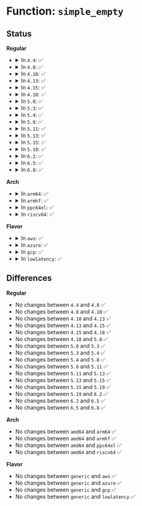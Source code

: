 # Function: <code>simple_empty</code>

## Status
<b>Regular</b>
<ul>
<li>
<details>
<summary>In <code>4.4</code>: ✅</summary>

```c
int simple_empty(struct dentry *dentry);
```

**Collision:** Unique Global

**Inline:** No

**Transformation:** False

**Instances:**

```
In fs/libfs.c (ffffffff81233670)
Location: fs/libfs.c:279
Inline: False
Direct callers:
  - mm/shmem.c:shmem_rmdir
  - mm/shmem.c:shmem_rename2
  - fs/libfs.c:simple_rmdir
  - fs/libfs.c:simple_rename
  - fs/fuse/dir.c:fuse_reverse_inval_entry
```
**Symbols:**

```
ffffffff81233670-ffffffff81233706: simple_empty (STB_GLOBAL)
```
</details>
</li>
<li>
<details>
<summary>In <code>4.8</code>: ✅</summary>

```c
int simple_empty(struct dentry *dentry);
```

**Collision:** Unique Global

**Inline:** No

**Transformation:** False

**Instances:**

```
In fs/libfs.c (ffffffff8125be30)
Location: fs/libfs.c:307
Inline: False
Direct callers:
  - mm/shmem.c:shmem_rename2
  - mm/shmem.c:shmem_rmdir
  - fs/libfs.c:simple_rename
  - fs/libfs.c:simple_rmdir
  - fs/fuse/dir.c:fuse_reverse_inval_entry
```
**Symbols:**

```
ffffffff8125be30-ffffffff8125beca: simple_empty (STB_GLOBAL)
```
</details>
</li>
<li>
<details>
<summary>In <code>4.10</code>: ✅</summary>

```c
int simple_empty(struct dentry *dentry);
```

**Collision:** Unique Global

**Inline:** No

**Transformation:** False

**Instances:**

```
In fs/libfs.c (ffffffff8126f3e0)
Location: fs/libfs.c:309
Inline: False
Direct callers:
  - mm/shmem.c:shmem_rename2
  - mm/shmem.c:shmem_rmdir
  - fs/libfs.c:simple_rename
  - fs/libfs.c:simple_rmdir
  - fs/fuse/dir.c:fuse_reverse_inval_entry
```
**Symbols:**

```
ffffffff8126f3e0-ffffffff8126f47a: simple_empty (STB_GLOBAL)
```
</details>
</li>
<li>
<details>
<summary>In <code>4.13</code>: ✅</summary>

```c
int simple_empty(struct dentry *dentry);
```

**Collision:** Unique Global

**Inline:** No

**Transformation:** False

**Instances:**

```
In fs/libfs.c (ffffffff8127cbc0)
Location: fs/libfs.c:310
Inline: False
Direct callers:
  - mm/shmem.c:shmem_rename2
  - mm/shmem.c:shmem_rmdir
  - fs/libfs.c:simple_rename
  - fs/libfs.c:simple_rmdir
  - fs/fuse/dir.c:fuse_reverse_inval_entry
```
**Symbols:**

```
ffffffff8127cbc0-ffffffff8127cc55: simple_empty (STB_GLOBAL)
```
</details>
</li>
<li>
<details>
<summary>In <code>4.15</code>: ✅</summary>

```c
int simple_empty(struct dentry *dentry);
```

**Collision:** Unique Global

**Inline:** No

**Transformation:** False

**Instances:**

```
In fs/libfs.c (ffffffff8129f660)
Location: fs/libfs.c:310
Inline: False
Direct callers:
  - mm/shmem.c:shmem_rename2
  - mm/shmem.c:shmem_rmdir
  - fs/libfs.c:simple_rename
  - fs/libfs.c:simple_rmdir
  - fs/fuse/dir.c:fuse_reverse_inval_entry
```
**Symbols:**

```
ffffffff8129f660-ffffffff8129f6f5: simple_empty (STB_GLOBAL)
```
</details>
</li>
<li>
<details>
<summary>In <code>4.18</code>: ✅</summary>

```c
int simple_empty(struct dentry *dentry);
```

**Collision:** Unique Global

**Inline:** No

**Transformation:** False

**Instances:**

```
In fs/libfs.c (ffffffff812c7270)
Location: fs/libfs.c:310
Inline: False
Direct callers:
  - mm/shmem.c:shmem_rename2
  - mm/shmem.c:shmem_rmdir
  - fs/libfs.c:simple_rename
  - fs/libfs.c:simple_rmdir
  - fs/fuse/dir.c:fuse_reverse_inval_entry
```
**Symbols:**

```
ffffffff812c7270-ffffffff812c7305: simple_empty (STB_GLOBAL)
```
</details>
</li>
<li>
<details>
<summary>In <code>5.0</code>: ✅</summary>

```c
int simple_empty(struct dentry *dentry);
```

**Collision:** Unique Global

**Inline:** No

**Transformation:** False

**Instances:**

```
In fs/libfs.c (ffffffff812dbfc0)
Location: fs/libfs.c:310
Inline: False
Direct callers:
  - mm/shmem.c:shmem_rename2
  - mm/shmem.c:shmem_rmdir
  - fs/libfs.c:simple_rename
  - fs/libfs.c:simple_rmdir
  - fs/fuse/dir.c:fuse_reverse_inval_entry
```
**Symbols:**

```
ffffffff812dbfc0-ffffffff812dc055: simple_empty (STB_GLOBAL)
```
</details>
</li>
<li>
<details>
<summary>In <code>5.3</code>: ✅</summary>

```c
int simple_empty(struct dentry *dentry);
```

**Collision:** Unique Global

**Inline:** No

**Transformation:** False

**Instances:**

```
In fs/libfs.c (ffffffff812fa660)
Location: fs/libfs.c:329
Inline: False
Direct callers:
  - mm/shmem.c:shmem_rename2
  - mm/shmem.c:shmem_rmdir
  - fs/libfs.c:simple_rename
  - fs/libfs.c:simple_rmdir
  - fs/fuse/dir.c:fuse_reverse_inval_entry
```
**Symbols:**

```
ffffffff812fa660-ffffffff812fa6f4: simple_empty (STB_GLOBAL)
```
</details>
</li>
<li>
<details>
<summary>In <code>5.4</code>: ✅</summary>

```c
int simple_empty(struct dentry *dentry);
```

**Collision:** Unique Global

**Inline:** No

**Transformation:** False

**Instances:**

```
In fs/libfs.c (ffffffff8130c770)
Location: fs/libfs.c:335
Inline: False
Direct callers:
  - mm/shmem.c:shmem_rename2
  - mm/shmem.c:shmem_rmdir
  - fs/libfs.c:simple_rename
  - fs/libfs.c:simple_rmdir
  - fs/fuse/dir.c:fuse_reverse_inval_entry
```
**Symbols:**

```
ffffffff8130c770-ffffffff8130c804: simple_empty (STB_GLOBAL)
```
</details>
</li>
<li>
<details>
<summary>In <code>5.8</code>: ✅</summary>

```c
int simple_empty(struct dentry *dentry);
```

**Collision:** Unique Global

**Inline:** No

**Transformation:** False

**Instances:**

```
In fs/libfs.c (ffffffff813461f0)
Location: fs/libfs.c:404
Inline: False
Direct callers:
  - mm/shmem.c:shmem_rename2
  - mm/shmem.c:shmem_rmdir
  - fs/libfs.c:simple_rename
  - fs/libfs.c:simple_rmdir
  - fs/fuse/dir.c:fuse_reverse_inval_entry
```
**Symbols:**

```
ffffffff813461f0-ffffffff81346285: simple_empty (STB_GLOBAL)
```
</details>
</li>
<li>
<details>
<summary>In <code>5.11</code>: ✅</summary>

```c
int simple_empty(struct dentry *dentry);
```

**Collision:** Unique Global

**Inline:** No

**Transformation:** False

**Instances:**

```
In fs/libfs.c (ffffffff813526e0)
Location: fs/libfs.c:406
Inline: False
Direct callers:
  - mm/shmem.c:shmem_rename2
  - mm/shmem.c:shmem_rmdir
  - fs/libfs.c:simple_rename
  - fs/libfs.c:simple_rmdir
  - fs/fuse/dir.c:fuse_reverse_inval_entry
```
**Symbols:**

```
ffffffff813526e0-ffffffff81352775: simple_empty (STB_GLOBAL)
```
</details>
</li>
<li>
<details>
<summary>In <code>5.13</code>: ✅</summary>

```c
int simple_empty(struct dentry *dentry);
```

**Collision:** Unique Global

**Inline:** No

**Transformation:** False

**Instances:**

```
In fs/libfs.c (ffffffff81359400)
Location: fs/libfs.c:407
Inline: False
Direct callers:
  - mm/shmem.c:shmem_rename2
  - mm/shmem.c:shmem_rmdir
  - fs/libfs.c:simple_rename
  - fs/libfs.c:simple_rmdir
  - fs/fuse/dir.c:fuse_reverse_inval_entry
```
**Symbols:**

```
ffffffff81359400-ffffffff81359495: simple_empty (STB_GLOBAL)
```
</details>
</li>
<li>
<details>
<summary>In <code>5.15</code>: ✅</summary>

```c
int simple_empty(struct dentry *dentry);
```

**Collision:** Unique Global

**Inline:** No

**Transformation:** False

**Instances:**

```
In fs/libfs.c (ffffffff813a78a0)
Location: fs/libfs.c:407
Inline: False
Direct callers:
  - mm/shmem.c:shmem_rename2
  - mm/shmem.c:shmem_rmdir
  - fs/libfs.c:simple_rename
  - fs/libfs.c:simple_rmdir
  - fs/fuse/dir.c:fuse_reverse_inval_entry
```
**Symbols:**

```
ffffffff813a78a0-ffffffff813a7935: simple_empty (STB_GLOBAL)
```
</details>
</li>
<li>
<details>
<summary>In <code>5.19</code>: ✅</summary>

```c
int simple_empty(struct dentry *dentry);
```

**Collision:** Unique Global

**Inline:** No

**Transformation:** False

**Instances:**

```
In fs/libfs.c (ffffffff8142a570)
Location: fs/libfs.c:407
Inline: False
Direct callers:
  - mm/shmem.c:shmem_rename2
  - mm/shmem.c:shmem_rmdir
  - fs/libfs.c:simple_rename
  - fs/libfs.c:simple_rmdir
  - fs/fuse/dir.c:fuse_reverse_inval_entry
```
**Symbols:**

```
ffffffff8142a570-ffffffff8142a602: simple_empty (STB_GLOBAL)
```
</details>
</li>
<li>
<details>
<summary>In <code>6.2</code>: ✅</summary>

```c
int simple_empty(struct dentry *dentry);
```

**Collision:** Unique Global

**Inline:** No

**Transformation:** False

**Instances:**

```
In fs/libfs.c (ffffffff814b7830)
Location: fs/libfs.c:408
Inline: False
Direct callers:
  - mm/shmem.c:shmem_rename2
  - mm/shmem.c:shmem_rmdir
  - fs/libfs.c:simple_rename
  - fs/libfs.c:simple_rmdir
  - fs/fuse/dir.c:fuse_reverse_inval_entry
```
**Symbols:**

```
ffffffff814b7830-ffffffff814b78c2: simple_empty (STB_GLOBAL)
```
</details>
</li>
<li>
<details>
<summary>In <code>6.5</code>: ✅</summary>

```c
int simple_empty(struct dentry *dentry);
```

**Collision:** Unique Global

**Inline:** No

**Transformation:** False

**Instances:**

```
In fs/libfs.c (ffffffff814ec680)
Location: fs/libfs.c:403
Inline: False
Direct callers:
  - mm/shmem.c:shmem_rename2
  - mm/shmem.c:shmem_rmdir
  - fs/libfs.c:simple_rename
  - fs/libfs.c:simple_rmdir
  - fs/fuse/dir.c:fuse_reverse_inval_entry
```
**Symbols:**

```
ffffffff814ec680-ffffffff814ec712: simple_empty (STB_GLOBAL)
```
</details>
</li>
<li>
<details>
<summary>In <code>6.8</code>: ✅</summary>

```c
int simple_empty(struct dentry *dentry);
```

**Collision:** Unique Global

**Inline:** No

**Transformation:** False

**Instances:**

```
In fs/libfs.c (ffffffff815205c0)
Location: fs/libfs.c:660
Inline: False
Direct callers:
  - mm/shmem.c:shmem_rename2
  - mm/shmem.c:shmem_rmdir
  - fs/libfs.c:simple_rename
  - fs/libfs.c:simple_rmdir
  - fs/fuse/dir.c:fuse_reverse_inval_entry
```
**Symbols:**

```
ffffffff815205c0-ffffffff81520645: simple_empty (STB_GLOBAL)
```
</details>
</li>
</ul>
<b>Arch</b>
<ul>
<li>
<details>
<summary>In <code>arm64</code>: ✅</summary>

```c
int simple_empty(struct dentry *dentry);
```

**Collision:** Unique Global

**Inline:** No

**Transformation:** False

**Instances:**

```
In fs/libfs.c (ffff8000103c0ef8)
Location: fs/libfs.c:335
Inline: False
Direct callers:
  - mm/shmem.c:shmem_rename2
  - mm/shmem.c:shmem_rmdir
  - fs/libfs.c:simple_rename
  - fs/libfs.c:simple_rmdir
  - fs/fuse/dir.c:fuse_reverse_inval_entry
```
**Symbols:**

```
ffff8000103c0ef8-ffff8000103c1048: simple_empty (STB_GLOBAL)
```
</details>
</li>
<li>
<details>
<summary>In <code>armhf</code>: ✅</summary>

```c
int simple_empty(struct dentry *dentry);
```

**Collision:** Unique Global

**Inline:** No

**Transformation:** False

**Instances:**

```
In fs/libfs.c (c059c7dc)
Location: fs/libfs.c:335
Inline: False
Direct callers:
  - mm/shmem.c:shmem_rename2
  - mm/shmem.c:shmem_rmdir
  - fs/libfs.c:simple_rename
  - fs/libfs.c:simple_rmdir
  - fs/fuse/dir.c:fuse_reverse_inval_entry
```
**Symbols:**

```
c059c7dc-c059c898: simple_empty (STB_GLOBAL)
```
</details>
</li>
<li>
<details>
<summary>In <code>ppc64el</code>: ✅</summary>

```c
int simple_empty(struct dentry *dentry);
```

**Collision:** Unique Global

**Inline:** No

**Transformation:** False

**Instances:**

```
In fs/libfs.c (c0000000004c04f0)
Location: fs/libfs.c:335
Inline: False
Direct callers:
  - mm/shmem.c:shmem_rename2
  - mm/shmem.c:shmem_rmdir
  - fs/libfs.c:simple_rename
  - fs/libfs.c:simple_rmdir
  - fs/fuse/dir.c:fuse_reverse_inval_entry
```
**Symbols:**

```
c0000000004c04f0-c0000000004c06a0: simple_empty (STB_GLOBAL)
```
</details>
</li>
<li>
<details>
<summary>In <code>riscv64</code>: ✅</summary>

```c
int simple_empty(struct dentry *dentry);
```

**Collision:** Unique Global

**Inline:** No

**Transformation:** False

**Instances:**

```
In fs/libfs.c (ffffffe0002812f8)
Location: fs/libfs.c:335
Inline: False
Direct callers:
  - mm/shmem.c:shmem_rename2
  - mm/shmem.c:shmem_rmdir
  - fs/libfs.c:simple_rename
  - fs/libfs.c:simple_rmdir
  - fs/fuse/dir.c:fuse_reverse_inval_entry
```
**Symbols:**

```
ffffffe0002812f8-ffffffe000281428: simple_empty (STB_GLOBAL)
```
</details>
</li>
</ul>
<b>Flavor</b>
<ul>
<li>
<details>
<summary>In <code>aws</code>: ✅</summary>

```c
int simple_empty(struct dentry *dentry);
```

**Collision:** Unique Global

**Inline:** No

**Transformation:** False

**Instances:**

```
In fs/libfs.c (ffffffff81304d50)
Location: fs/libfs.c:335
Inline: False
Direct callers:
  - mm/shmem.c:shmem_rename2
  - mm/shmem.c:shmem_rmdir
  - fs/libfs.c:simple_rename
  - fs/libfs.c:simple_rmdir
  - fs/fuse/dir.c:fuse_reverse_inval_entry
```
**Symbols:**

```
ffffffff81304d50-ffffffff81304de4: simple_empty (STB_GLOBAL)
```
</details>
</li>
<li>
<details>
<summary>In <code>azure</code>: ✅</summary>

```c
int simple_empty(struct dentry *dentry);
```

**Collision:** Unique Global

**Inline:** No

**Transformation:** False

**Instances:**

```
In fs/libfs.c (ffffffff812f5970)
Location: fs/libfs.c:335
Inline: False
Direct callers:
  - mm/shmem.c:shmem_rename2
  - mm/shmem.c:shmem_rmdir
  - fs/libfs.c:simple_rename
  - fs/libfs.c:simple_rmdir
  - fs/fuse/dir.c:fuse_reverse_inval_entry
```
**Symbols:**

```
ffffffff812f5970-ffffffff812f5a04: simple_empty (STB_GLOBAL)
```
</details>
</li>
<li>
<details>
<summary>In <code>gcp</code>: ✅</summary>

```c
int simple_empty(struct dentry *dentry);
```

**Collision:** Unique Global

**Inline:** No

**Transformation:** False

**Instances:**

```
In fs/libfs.c (ffffffff81302b40)
Location: fs/libfs.c:335
Inline: False
Direct callers:
  - mm/shmem.c:shmem_rename2
  - mm/shmem.c:shmem_rmdir
  - fs/libfs.c:simple_rename
  - fs/libfs.c:simple_rmdir
  - fs/fuse/dir.c:fuse_reverse_inval_entry
```
**Symbols:**

```
ffffffff81302b40-ffffffff81302bd4: simple_empty (STB_GLOBAL)
```
</details>
</li>
<li>
<details>
<summary>In <code>lowlatency</code>: ✅</summary>

```c
int simple_empty(struct dentry *dentry);
```

**Collision:** Unique Global

**Inline:** No

**Transformation:** False

**Instances:**

```
In fs/libfs.c (ffffffff81312ca0)
Location: fs/libfs.c:335
Inline: False
Direct callers:
  - mm/shmem.c:shmem_rename2
  - mm/shmem.c:shmem_rmdir
  - fs/libfs.c:simple_rename
  - fs/libfs.c:simple_rmdir
  - fs/fuse/dir.c:fuse_reverse_inval_entry
```
**Symbols:**

```
ffffffff81312ca0-ffffffff81312d2f: simple_empty (STB_GLOBAL)
```
</details>
</li>
</ul>

## Differences
<b>Regular</b>
<ul>
<li>
No changes between <code>4.4</code> and <code>4.8</code> ✅
</li>
<li>
No changes between <code>4.8</code> and <code>4.10</code> ✅
</li>
<li>
No changes between <code>4.10</code> and <code>4.13</code> ✅
</li>
<li>
No changes between <code>4.13</code> and <code>4.15</code> ✅
</li>
<li>
No changes between <code>4.15</code> and <code>4.18</code> ✅
</li>
<li>
No changes between <code>4.18</code> and <code>5.0</code> ✅
</li>
<li>
No changes between <code>5.0</code> and <code>5.3</code> ✅
</li>
<li>
No changes between <code>5.3</code> and <code>5.4</code> ✅
</li>
<li>
No changes between <code>5.4</code> and <code>5.8</code> ✅
</li>
<li>
No changes between <code>5.8</code> and <code>5.11</code> ✅
</li>
<li>
No changes between <code>5.11</code> and <code>5.13</code> ✅
</li>
<li>
No changes between <code>5.13</code> and <code>5.15</code> ✅
</li>
<li>
No changes between <code>5.15</code> and <code>5.19</code> ✅
</li>
<li>
No changes between <code>5.19</code> and <code>6.2</code> ✅
</li>
<li>
No changes between <code>6.2</code> and <code>6.5</code> ✅
</li>
<li>
No changes between <code>6.5</code> and <code>6.8</code> ✅
</li>
</ul>
<b>Arch</b>
<ul>
<li>
No changes between <code>amd64</code> and <code>arm64</code> ✅
</li>
<li>
No changes between <code>amd64</code> and <code>armhf</code> ✅
</li>
<li>
No changes between <code>amd64</code> and <code>ppc64el</code> ✅
</li>
<li>
No changes between <code>amd64</code> and <code>riscv64</code> ✅
</li>
</ul>
<b>Flavor</b>
<ul>
<li>
No changes between <code>generic</code> and <code>aws</code> ✅
</li>
<li>
No changes between <code>generic</code> and <code>azure</code> ✅
</li>
<li>
No changes between <code>generic</code> and <code>gcp</code> ✅
</li>
<li>
No changes between <code>generic</code> and <code>lowlatency</code> ✅
</li>
</ul>
